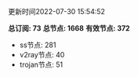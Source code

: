 更新时间2022-07-30 15:54:52

**总订阅: 73**
**总节点: 1668**
**有效节点: 372**
- ss节点: 281
- v2ray节点: 40
- trojan节点: 51
